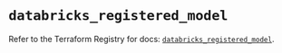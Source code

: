 # `databricks_registered_model`

Refer to the Terraform Registry for docs: [`databricks_registered_model`](https://registry.terraform.io/providers/databricks/databricks/1.75.0/docs/resources/registered_model).

